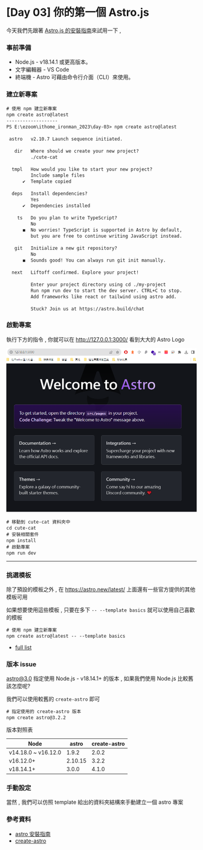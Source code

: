 # [Day 03] 你的第一個 Astro.js

今天我們先跟著 [Astro.js 的安裝指南](https://docs.astro.build/zh-tw/install/auto/)來試用一下 , 

### 事前準備

- Node.js - v18.14.1 或更高版本。
- 文字編輯器 - VS Code 
- 終端機 - Astro 可藉由命令行介面（CLI）來使用。

### 建立新專案

```shell
# 使用 npm 建立新專案
npm create astro@latest
-------------------
PS E:\ezoom\ithome_ironman_2023\day-03> npm create astro@latest

 astro   v2.10.7 Launch sequence initiated.

   dir   Where should we create your new project?
         ./cute-cat

  tmpl   How would you like to start your new project?
         Include sample files
      ✔  Template copied

  deps   Install dependencies?
         Yes
      ✔  Dependencies installed

    ts   Do you plan to write TypeScript?
         No
      ◼  No worries! TypeScript is supported in Astro by default,
         but you are free to continue writing JavaScript instead.

   git   Initialize a new git repository?
         No
      ◼  Sounds good! You can always run git init manually.

  next   Liftoff confirmed. Explore your project!

         Enter your project directory using cd ./my-project
         Run npm run dev to start the dev server. CTRL+C to stop.
         Add frameworks like react or tailwind using astro add.

         Stuck? Join us at https://astro.build/chat
```

### 啟動專案

執行下方的指令 , 你就可以在 http://127.0.0.1:3000/ 看到大大的 Astro Logo 

![](https://github.com/andrew781026/ithome_ironman_2023/blob/master/day-03/imgs/site-screen.png?raw=true)

```shell
# 移動到 cute-cat 資料夾中
cd cute-cat
# 安裝相關套件
npm install
# 啟動專案
npm run dev
```

------------------------------------------

### 挑選模板

除了預設的模板之外 , 在 https://astro.new/latest/ 上面還有一些官方提供的其他模板可用

如果想要使用這些模板 , 只要在多下 `-- --template basics` 就可以使用自己喜歡的模板

```shell
# 使用 npm 建立新專案
npm create astro@latest -- --template basics
```

- [full list](https://github.com/withastro/astro/tree/main/examples)

### 版本 issue 

astro@3.0 指定使用 Node.js - v18.14.1+ 的版本 , 如果我們使用 Node.js 比較舊該怎麼呢?

我們可以使用較舊的 `create-astro` 即可

```shell
# 指定使用的 create-astro 版本
npm create astro@3.2.2
```

版本對照表

| Node                | astro   | create-astro |
|---------------------|---------|--------------|
| v14.18.0 ~ v16.12.0 | 1.9.2   | 2.0.2        |
| v16.12.0+           | 2.10.15 | 3.2.2        |
| v18.14.1+           | 3.0.0   | 4.1.0        |


### 手動設定

當然 , 我們可以仿照 template 給出的資料夾結構來手動建立一個 astro 專案


### 參考資料

- [astro 安裝指南](https://docs.astro.build/zh-tw/install/auto/)
- [create-astro](https://www.npmjs.com/package/create-astro)
